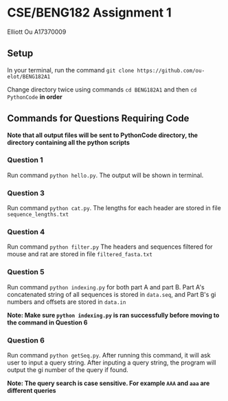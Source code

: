 # CSE/BENG182 Assignment 1
Elliott Ou
A17370009

## Setup
In your terminal, run the command `git clone https://github.com/ou-elot/BENG182A1`

Change directory twice using commands `cd BENG182A1` and then `cd PythonCode` **in order**


## Commands for Questions Requiring Code

**Note that all output files will be sent to PythonCode directory, the directory containing all the python scripts**

### Question 1
Run command `python hello.py`. The output will be shown in terminal. 

### Question 3
Run command `python cat.py`. The lengths for each header are stored in file `sequence_lengths.txt`

### Question 4
Run command `python filter.py` The headers and sequences filtered for mouse and rat are stored in file `filtered_fasta.txt`

### Question 5
Run command `python indexing.py` for both part A and part B. Part A's concatenated string of all sequences is stored in `data.seq`, and Part B's gi numbers and offsets are stored in `data.in`

**Note: Make sure `python indexing.py` is ran successfully before moving to the command in Question 6**

### Question 6
Run command `python getSeq.py`. After running this command, it will ask user to input a query string. After inputing a query string, the program will output the gi number of the query if found. 

**Note: The query search is case sensitive. For example `AAA` and `aaa` are different queries**


